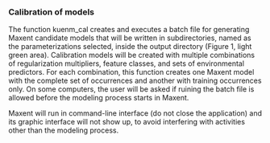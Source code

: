 ### Calibration of models

The function kuenm_cal creates and executes a batch file for generating Maxent candidate models that will be written in subdirectories, named as the parameterizations selected, inside the output directory (Figure 1, light green area). Calibration models will be created with multiple combinations of regularization multipliers, feature classes, and sets of environmental predictors. For each combination, this function creates one Maxent model with the complete set of occurrences and another with training occurrences only. On some computers, the user will be asked if ruining the batch file is allowed before the modeling process starts in Maxent.

Maxent will run in command-line interface (do not close the application) and its graphic interface will not show up, to avoid interfering with activities other than the modeling process.
